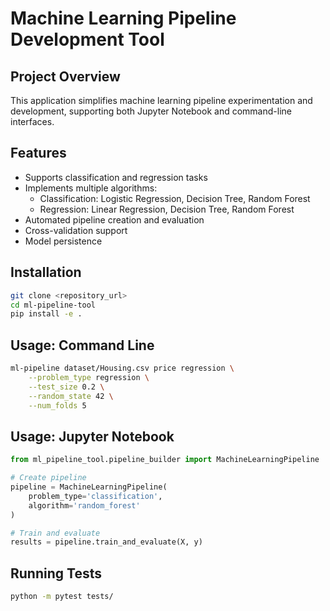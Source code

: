 # Machine Learning Pipeline Development Tool

## Project Overview
This application simplifies machine learning pipeline experimentation and development, supporting both Jupyter Notebook and command-line interfaces.

## Features
- Supports classification and regression tasks
- Implements multiple algorithms:
  - Classification: Logistic Regression, Decision Tree, Random Forest
  - Regression: Linear Regression, Decision Tree, Random Forest
- Automated pipeline creation and evaluation
- Cross-validation support
- Model persistence

## Installation
```bash
git clone <repository_url>
cd ml-pipeline-tool
pip install -e .
```

## Usage: Command Line
```bash
ml-pipeline dataset/Housing.csv price regression \
    --problem_type regression \
    --test_size 0.2 \
    --random_state 42 \
    --num_folds 5
```

## Usage: Jupyter Notebook
```python
from ml_pipeline_tool.pipeline_builder import MachineLearningPipeline

# Create pipeline
pipeline = MachineLearningPipeline(
    problem_type='classification',
    algorithm='random_forest'
)

# Train and evaluate
results = pipeline.train_and_evaluate(X, y)
```

## Running Tests
```bash
python -m pytest tests/
```